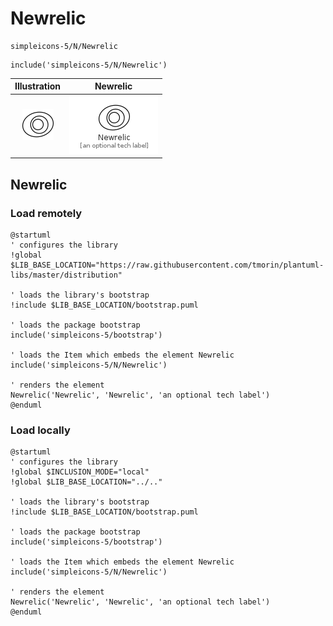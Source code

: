 # Newrelic


```text
simpleicons-5/N/Newrelic
```

```text
include('simpleicons-5/N/Newrelic')
```



| Illustration | Newrelic |
| :---: | :---: |
| ![illustration for Illustration](../../simpleicons-5/N/Newrelic.png) | ![illustration for Newrelic](../../simpleicons-5/N/Newrelic.Local.png) |




## Newrelic

### Load remotely
```plantuml
@startuml
' configures the library
!global $LIB_BASE_LOCATION="https://raw.githubusercontent.com/tmorin/plantuml-libs/master/distribution"

' loads the library's bootstrap
!include $LIB_BASE_LOCATION/bootstrap.puml

' loads the package bootstrap
include('simpleicons-5/bootstrap')

' loads the Item which embeds the element Newrelic
include('simpleicons-5/N/Newrelic')

' renders the element
Newrelic('Newrelic', 'Newrelic', 'an optional tech label')
@enduml
```

### Load locally
```plantuml
@startuml
' configures the library
!global $INCLUSION_MODE="local"
!global $LIB_BASE_LOCATION="../.."

' loads the library's bootstrap
!include $LIB_BASE_LOCATION/bootstrap.puml

' loads the package bootstrap
include('simpleicons-5/bootstrap')

' loads the Item which embeds the element Newrelic
include('simpleicons-5/N/Newrelic')

' renders the element
Newrelic('Newrelic', 'Newrelic', 'an optional tech label')
@enduml
```


